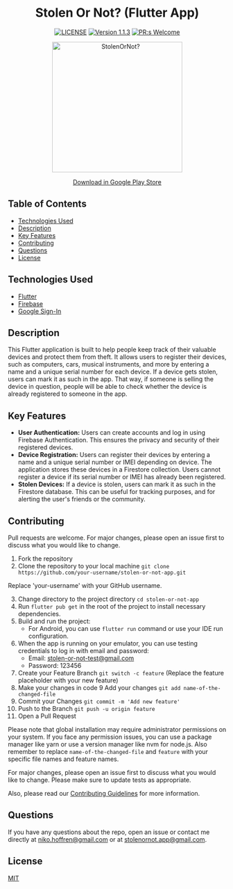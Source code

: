 <div align="center">

# Stolen Or Not? (Flutter App)

[![LICENSE](https://img.shields.io/badge/license-MIT-blue.svg)](LICENSE)
[![Version 1.1.3](https://img.shields.io/badge/Version-1.0.3-brightgreen.svg)](https://github.com/nikohoffren/stolen-or-not/pulls)
[![PR:s Welcome](https://img.shields.io/badge/PR:s-Welcome-brightgreen.svg)](https://github.com/nikohoffren/stolen-or-not/pulls)

<img src="https://github.com/nikohoffren/stolen-or-not-app/blob/main/assets/images/stolen-gear-logo.jpeg?raw=true" alt="StolenOrNot?" width="300">

[Download in Google Play Store](https://play.google.com/store/apps/details?id=com.nikohoffren.stolen_gear_app)

</div>

## Table of Contents

- [Technologies Used](#technologies-used)
- [Description](#description)
- [Key Features](#key-features)
- [Contributing](#contributing)
- [Questions](#questions)
- [License](#license)

## Technologies Used

- [Flutter](https://flutter.dev/)
- [Firebase](https://firebase.google.com/)
- [Google Sign-In](https://developers.google.com/identity/)

## Description

This Flutter application is built to help people keep track of their valuable devices and protect them from theft. It allows users to register their devices, such as computers, cars, musical instruments, and more by entering a name and a unique serial number for each device. If a device gets stolen, users can mark it as such in the app. That way, if someone is selling the device in question, people will be able to check whether the device is already registered to someone in the app.

## Key Features

- **User Authentication:** Users can create accounts and log in using Firebase Authentication. This ensures the privacy and security of their registered devices.
- **Device Registration:** Users can register their devices by entering a name and a unique serial number or IMEI depending on device. The application stores these devices in a Firestore collection. Users cannot register a device if its serial number or IMEI has already been registered.
- **Stolen Devices:** If a device is stolen, users can mark it as such in the Firestore database. This can be useful for tracking purposes, and for alerting the user's friends or the community.

## Contributing

Pull requests are welcome. For major changes, please open an issue first to discuss what you would like to change.

1. Fork the repository
2. Clone the repository to your local machine `git clone https://github.com/your-username/stolen-or-not-app.git`

Replace 'your-username' with your GitHub username.

3. Change directory to the project directory `cd stolen-or-not-app`
4. Run `flutter pub get` in the root of the project to install necessary dependencies.
5. Build and run the project:
   - For Android, you can use `flutter run` command or use your IDE run configuration.
6. When the app is running on your emulator, you can use testing credentials to log in with email and password:
   - Email: <stolen-or-not-test@gmail.com>
   - Password: 123456
7. Create your Feature Branch `git switch -c feature` (Replace the feature placeholder with your new feature)
8. Make your changes in code
9 Add your changes `git add name-of-the-changed-file`
10. Commit your Changes `git commit -m 'Add new feature'`
11. Push to the Branch `git push -u origin feature`
12. Open a Pull Request

Please note that global installation may require administrator permissions on your system. If you face any permission issues, you can use a package manager like yarn or use a version manager like nvm for node.js. Also remember to replace `name-of-the-changed-file` and `feature` with your specific file names and feature names.

For major changes, please open an issue first to discuss what you would like to change. Please make sure to update tests as appropriate.

Also, please read our [Contributing Guidelines](CONTRIBUTING.md) for more information.

## Questions

If you have any questions about the repo, open an issue or contact me directly at <niko.hoffren@gmail.com> or at <stolenornot.app@gmail.com>.

## License

[MIT](https://choosealicense.com/licenses/mit/)
